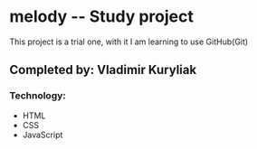 # melody -- Study project
This project is a trial one, with it I am learning to use GitHub(Git)
## Completed by: Vladimir Kuryliak

### Technology:
- HTML
- CSS
- JavaScript
